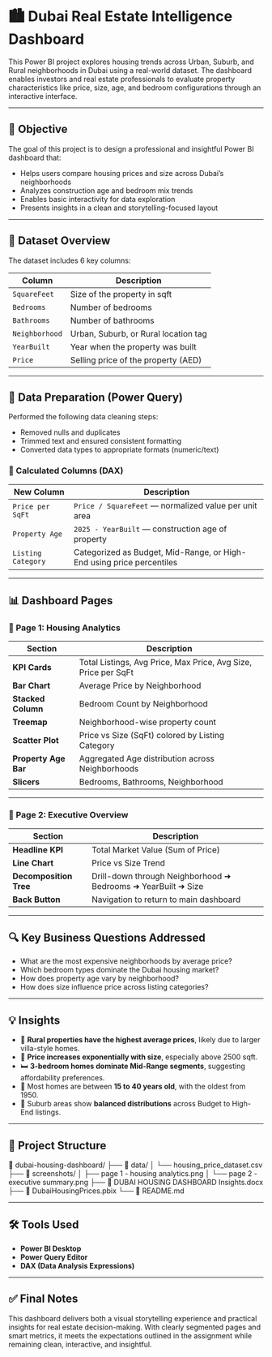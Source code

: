 # 🏙️ Dubai Real Estate Intelligence Dashboard

This Power BI project explores housing trends across Urban, Suburb, and Rural neighborhoods in Dubai using a real-world dataset. The dashboard enables investors and real estate professionals to evaluate property characteristics like price, size, age, and bedroom configurations through an interactive interface.

---

## 🎯 Objective

The goal of this project is to design a professional and insightful Power BI dashboard that:

- Helps users compare housing prices and size across Dubai’s neighborhoods
- Analyzes construction age and bedroom mix trends
- Enables basic interactivity for data exploration
- Presents insights in a clean and storytelling-focused layout

---

## 🧾 Dataset Overview

The dataset includes 6 key columns:

| Column         | Description                            |
|----------------|----------------------------------------|
| `SquareFeet`   | Size of the property in sqft           |
| `Bedrooms`     | Number of bedrooms                     |
| `Bathrooms`    | Number of bathrooms                    |
| `Neighborhood` | Urban, Suburb, or Rural location tag   |
| `YearBuilt`    | Year when the property was built       |
| `Price`        | Selling price of the property (AED)    |

---

## 🔧 Data Preparation (Power Query)

Performed the following data cleaning steps:

- Removed nulls and duplicates
- Trimmed text and ensured consistent formatting
- Converted data types to appropriate formats (numeric/text)

### 🧠 Calculated Columns (DAX)

| New Column          | Description                                               |
|---------------------|-----------------------------------------------------------|
| `Price per SqFt`    | `Price / SquareFeet` — normalized value per unit area     |
| `Property Age`      | `2025 - YearBuilt` — construction age of property         |
| `Listing Category`  | Categorized as Budget, Mid-Range, or High-End using price percentiles |

---

## 📊 Dashboard Pages

### 📌 Page 1: Housing Analytics

| Section           | Description |
|-------------------|-------------|
| **KPI Cards**     | Total Listings, Avg Price, Max Price, Avg Size, Price per SqFt |
| **Bar Chart**     | Average Price by Neighborhood |
| **Stacked Column**| Bedroom Count by Neighborhood |
| **Treemap**       | Neighborhood-wise property count |
| **Scatter Plot**  | Price vs Size (SqFt) colored by Listing Category |
| **Property Age Bar** | Aggregated Age distribution across Neighborhoods |
| **Slicers**       | Bedrooms, Bathrooms, Neighborhood |


---

### 📌 Page 2: Executive Overview

| Section               | Description |
|------------------------|-------------|
| **Headline KPI**       | Total Market Value (Sum of Price) |
| **Line Chart**         | Price vs Size Trend |
| **Decomposition Tree** | Drill-down through Neighborhood ➜ Bedrooms ➜ YearBuilt ➜ Size |
| **Back Button**        | Navigation to return to main dashboard |


---

## 🔍 Key Business Questions Addressed

- What are the most expensive neighborhoods by average price?
- Which bedroom types dominate the Dubai housing market?
- How does property age vary by neighborhood?
- How does size influence price across listing categories?

---

## 💡 Insights

- 🏡 **Rural properties have the highest average prices**, likely due to larger villa-style homes.
- 📏 **Price increases exponentially with size**, especially above 2500 sqft.
- 🛏 **3-bedroom homes dominate Mid-Range segments**, suggesting affordability preferences.
- 🧱 Most homes are between **15 to 40 years old**, with the oldest from 1950.
- 📍 Suburb areas show **balanced distributions** across Budget to High-End listings.

---

## 📁 Project Structure

📁 dubai-housing-dashboard/
├── 📁 data/
│ └── housing_price_dataset.csv
├── 📁 screenshots/
│ ├── page 1 - housing analytics.png
│ └── page 2 - executive summary.png
├── 📄 DUBAI HOUSING DASHBOARD Insights.docx
├── 📄 DubaiHousingPrices.pbix
└── 📄 README.md

---

## 🛠 Tools Used

- **Power BI Desktop**
- **Power Query Editor**
- **DAX (Data Analysis Expressions)**

---

## ✅ Final Notes

This dashboard delivers both a visual storytelling experience and practical insights for real estate decision-making. With clearly segmented pages and smart metrics, it meets the expectations outlined in the assignment while remaining clean, interactive, and insightful.
